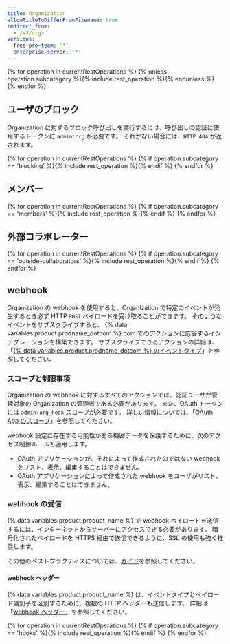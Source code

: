 ```yaml
---
title: Organization
allowTitleToDifferFromFilename: true
redirect_from:
  - /v3/orgs
versions:
  free-pro-team: '*'
  enterprise-server: '*'
---
```


{% for operation in currentRestOperations %}
  {% unless operation.subcategory %}{% include rest_operation %}{% endunless %}
{% endfor %}

## ユーザのブロック

Organization に対するブロック呼び出しを実行するには、呼び出しの認証に使用するトークンに `admin:org` が必要です。 それがない場合には、`HTTP 404` が返されます。

{% for operation in currentRestOperations %}
  {% if operation.subcategory == 'blocking' %}{% include rest_operation %}{% endif %}
{% endfor %}

## メンバー

{% for operation in currentRestOperations %}
  {% if operation.subcategory == 'members' %}{% include rest_operation %}{% endif %}
{% endfor %}

## 外部コラボレーター

{% for operation in currentRestOperations %}
  {% if operation.subcategory == 'outside-collaborators' %}{% include rest_operation %}{% endif %}
{% endfor %}

## webhook

Organization の webhook を使用すると、Organization で特定のイベントが発生するとき必ず HTTP `POST` ペイロードを受け取ることができます。 そのようなイベントをサブスクライブすると、 {% data variables.product.prodname_dotcom %}.com でのアクションに応答するインテグレーションを構築できます。 サブスクライブできるアクションの詳細は、「[{% data variables.product.prodname_dotcom %} のイベントタイプ](/developers/webhooks-and-events/github-event-types)」を参照してください。

### スコープと制限事項

Organization の webhook に対するすべてのアクションでは、認証ユーザが管理対象の Organization の管理者である必要があります。 また、OAuth トークンには `admin:org_hook` スコープが必要です。 詳しい情報については、「[OAuth App のスコープ](/developers/apps/scopes-for-oauth-apps)」を参照してください。

webhook 設定に存在する可能性がある機密データを保護するために、次のアクセス制御ルールも適用します。

- OAuth アプリケーションが、それによって作成されたのではない webhook をリスト、表示、編集することはできません。
- OAuth アプリケーションによって作成された webhook をユーザがリスト、表示、編集することはできません。

### webhook の受信

{% data variables.product.product_name %} で webhook ペイロードを送信するには、インターネットからサーバーにアクセスできる必要があります。 暗号化されたペイロードを HTTPS 経由で送信できるように、SSL の使用も強く推奨します。

その他のベストプラクティスについては、[ガイド](/guides/best-practices-for-integrators/)を参照してください。

#### webhook ヘッダー

{% data variables.product.product_name %} は、イベントタイプとペイロード識別子を区別するために、複数の HTTP ヘッダーも送信します。 詳細は「[webhook ヘッダー](/webhooks/event-payloads/#delivery-headers)」を参照してください。

{% for operation in currentRestOperations %}
  {% if operation.subcategory == 'hooks' %}{% include rest_operation %}{% endif %}
{% endfor %}
